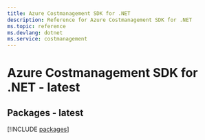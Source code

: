 ```yaml
---
title: Azure Costmanagement SDK for .NET
description: Reference for Azure Costmanagement SDK for .NET
ms.topic: reference
ms.devlang: dotnet
ms.service: costmanagement
---
```

# Azure Costmanagement SDK for .NET - latest
## Packages - latest
[!INCLUDE [packages](costmanagement-index.md)]


